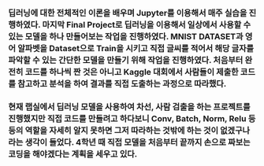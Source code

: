 <br/>

### 딥러닝에 대한 전체적인 이론을 배우며 Jupyter를 이용해서 매주 실습을 진행하였다. 마지막 Final Project로 딥러닝을 이용해서 일상에서 사용할 수 있는 모델을 하나 만들어보는 작업을 진행하였다. MNIST DATASET과 영어 알파벳을 Dataset으로 Train을 시키고 직접 글씨를 적어서 해당 글자를 파악할 수 있는 간단한 모델을 만들기 위해 작업을 진행하였다. 처음부터 완전히 코드를 하나씩 짠 것은 아니고 Kaggle 대회에서 사람들이 제출한 코드를 참고하고 분석을 하여 결과를 직접 도출하는 과정으로 따라했다. 

### 현재 랩실에서 딥러닝 모델을 사용하여 차선, 사람 검출을 하는 프로젝트를 진행했지만 직접 코드를 만들려고 하다보니 Conv, Batch, Norm, Relu 등등의 역할을 자세히 알지 못하면 그저 따라하는 것밖에 하는 것이 없겠구나라는 생각이 들었다. 4학년 때 직접 모델을 처음부터 끝까지 손으로 짜보는 코딩을 해야겠다는 계획을 세우고 있다.

